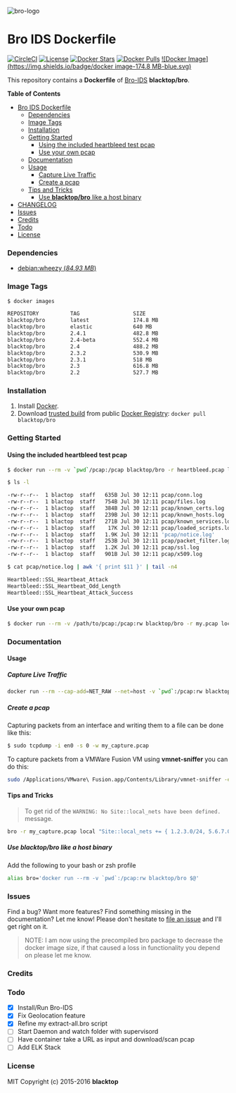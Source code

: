 ![bro-logo](https://raw.githubusercontent.com/blacktop/docker-bro/master/logo.png)

Bro IDS Dockerfile
==================

[![CircleCI](https://circleci.com/gh/blacktop/docker-bro.png?style=shield)](https://circleci.com/gh/blacktop/docker-bro) [![License](http://img.shields.io/:license-mit-blue.svg)](http://doge.mit-license.org) [![Docker Stars](https://img.shields.io/docker/stars/blacktop/bro.svg)](https://hub.docker.com/r/blacktop/bro/) [![Docker Pulls](https://img.shields.io/docker/pulls/blacktop/bro.svg)](https://hub.docker.com/r/blacktop/bro/) [![Docker Image](https://img.shields.io/badge/docker image-174.8 MB-blue.svg)](https://hub.docker.com/r/blacktop/bro/)

This repository contains a **Dockerfile** of [Bro-IDS](http://www.bro.org/index.html) **blacktop/bro**.

**Table of Contents**

-	[Bro IDS Dockerfile](#bro-ids-dockerfile)
	-	[Dependencies](#dependencies)
	-	[Image Tags](#image-tags)
	-	[Installation](#installation)
	-	[Getting Started](#getting-started)
		-	[Using the included heartbleed test pcap](#using-the-included-heartbleed-test-pcap)
		-	[Use your own pcap](#use-your-own-pcap)
	-	[Documentation](#documentation)
      -	[Usage](#usage)
        -	[Capture Live Traffic](#capture-live-traffic)
        -	[Create a pcap](#create-a-pcap)
      -	[Tips and Tricks](#tips-and-tricks)
        -	[Use **blacktop/bro** like a host binary](#use-blacktopbro-like-a-host-binary)
  - [CHANGELOG](https://github.com/blacktop/docker-bro/blob/master/CHANGELOG.md)
  -	[Issues](#issues)
  -	[Credits](#credits)
  -	[Todo](#todo)
  -	[License](#license)

### Dependencies

-	[debian:wheezy (*84.93 MB*\)](https://hub.docker.com/_/debian/)

### Image Tags

```bash
$ docker images

REPOSITORY          TAG                 SIZE
blacktop/bro        latest              174.8 MB
blacktop/bro        elastic             640 MB
blacktop/bro        2.4.1               482.8 MB
blacktop/bro        2.4-beta            552.4 MB
blacktop/bro        2.4                 488.2 MB
blacktop/bro        2.3.2               530.9 MB
blacktop/bro        2.3.1               518 MB
blacktop/bro        2.3                 616.8 MB
blacktop/bro        2.2                 527.7 MB
```

### Installation

1.	Install [Docker](https://docs.docker.com).
2.	Download [trusted build](https://hub.docker.com/r/blacktop/bro/) from public [Docker Registry](https://index.docker.io/): `docker pull blacktop/bro`

### Getting Started

#### Using the included heartbleed test pcap

```bash
$ docker run --rm -v `pwd`/pcap:/pcap blacktop/bro -r heartbleed.pcap local "Site::local_nets += { 192.168.11.0/24 }"
```

```bash
$ ls -l

-rw-r--r--  1 blactop  staff   635B Jul 30 12:11 pcap/conn.log
-rw-r--r--  1 blactop  staff   754B Jul 30 12:11 pcap/files.log
-rw-r--r--  1 blactop  staff   384B Jul 30 12:11 pcap/known_certs.log
-rw-r--r--  1 blactop  staff   239B Jul 30 12:11 pcap/known_hosts.log
-rw-r--r--  1 blactop  staff   271B Jul 30 12:11 pcap/known_services.log
-rw-r--r--  1 blactop  staff    17K Jul 30 12:11 pcap/loaded_scripts.log
-rw-r--r--  1 blactop  staff   1.9K Jul 30 12:11 'pcap/notice.log'
-rw-r--r--  1 blactop  staff   253B Jul 30 12:11 pcap/packet_filter.log
-rw-r--r--  1 blactop  staff   1.2K Jul 30 12:11 pcap/ssl.log
-rw-r--r--  1 blactop  staff   901B Jul 30 12:11 pcap/x509.log
```

```bash
$ cat pcap/notice.log | awk '{ print $11 }' | tail -n4

Heartbleed::SSL_Heartbeat_Attack
Heartbleed::SSL_Heartbeat_Odd_Length
Heartbleed::SSL_Heartbeat_Attack_Success
```

#### Use your own pcap

```bash
$ docker run --rm -v /path/to/pcap:/pcap:rw blacktop/bro -r my.pcap local
```

### Documentation

#### Usage

##### Capture Live Traffic

```bash
docker run --rm --cap-add=NET_RAW --net=host -v `pwd`:/pcap:rw blacktop/bro -i eth0
```

##### Create a pcap

Capturing packets from an interface and writing them to a file can be done like this:

```bash
$ sudo tcpdump -i en0 -s 0 -w my_capture.pcap
```

To capture packets from a VMWare Fusion VM using **vmnet-sniffer** you can do this:

```bash
sudo /Applications/VMware\ Fusion.app/Contents/Library/vmnet-sniffer -e -w my_capture.pcap vmnet8
```

#### Tips and Tricks

> To get rid of the `WARNING: No Site::local_nets have been defined.` message.

```bash
bro -r my_capture.pcap local "Site::local_nets += { 1.2.3.0/24, 5.6.7.0/24 }"
```

##### Use **blacktop/bro** like a host binary

Add the following to your bash or zsh profile

```bash
alias bro='docker run --rm -v `pwd`:/pcap:rw blacktop/bro $@'
```

### Issues

Find a bug? Want more features? Find something missing in the documentation? Let me know! Please don't hesitate to [file an issue](https://github.com/blacktop/docker-bro/issues/new) and I'll get right on it.

> NOTE: I am now using the precompiled bro package to decrease the docker image size, if that caused a loss in functionality you depend on please let me know.

### Credits

### Todo

-	[x] Install/Run Bro-IDS
-	[x] Fix Geolocation feature
-	[x] Refine my extract-all.bro script
-	[ ] Start Daemon and watch folder with supervisord
-	[ ] Have container take a URL as input and download/scan pcap
-	[ ] Add ELK Stack

### License

MIT Copyright (c) 2015-2016 **blacktop**
